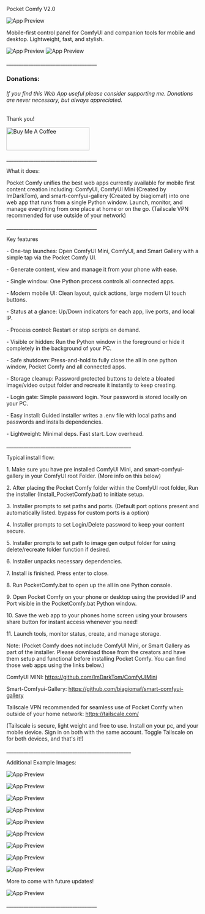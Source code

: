 Pocket Comfy V2.0

![App Preview](https://github.com/PastLifeDreamer/Pocket-Comfy/blob/main/static/ExampleImages/PocketComfyTemplate.png?raw=true)

Mobile-first control panel for ComfyUI and companion tools for mobile and desktop. Lightweight, fast, and stylish.

![App Preview](https://github.com/PastLifeDreamer/Pocket-Comfy/blob/main/static/ExampleImages/LoginPage.GIF?raw=true)
![App Preview](https://github.com/PastLifeDreamer/Pocket-Comfy/blob/main/static/ExampleImages/ControlePage.GIF?raw=true)

\_\_\_\_\_\_\_\_\_\_\_\_\_\_\_\_\_\_\_\_\_\_\_\_\_\_\_\_\_\_\_\_\_\_\_\_\_

### **Donations:**

###### If you find this Web App useful please consider supporting me. Donations are never necessary, but always appreciated. 

Thank you!

<a href="https://www.buymeacoffee.com/pastlifedreamer" target="\_blank"><img src="https://cdn.buymeacoffee.com/buttons/v2/default-blue.png" alt="Buy Me A Coffee" style="height: 60px !important;width: 217px !important;" ></a>

\_\_\_\_\_\_\_\_\_\_\_\_\_\_\_\_\_\_\_\_\_\_\_\_\_\_\_\_\_\_\_\_\_\_\_\_\_

What it does:

Pocket Comfy unifies the best web apps currently available for mobile first content creation including: ComfyUI, ComfyUI Mini (Created by ImDarkTom), and smart-comfyui-gallery (Created by biagiomaf) into one web app that runs from a single Python window. Launch, monitor, and manage everything from one place at home or on the go. (Tailscale VPN recommended for use outside of your network)

\_\_\_\_\_\_\_\_\_\_\_\_\_\_\_\_\_\_\_\_\_\_\_\_\_\_\_\_\_\_\_\_\_\_\_\_\_

Key features

\- One-tap launches: Open ComfyUI Mini, ComfyUI, and Smart Gallery with a simple tap via the Pocket Comfy UI.

\- Generate content, view and manage it from your phone with ease.

\- Single window: One Python process controls all connected apps.

\- Modern mobile UI: Clean layout, quick actions, large modern UI touch buttons.

\- Status at a glance: Up/Down indicators for each app, live ports, and local IP.

\- Process control: Restart or stop scripts on demand.

\- Visible or hidden: Run the Python window in the foreground or hide it completely in the background of your PC.

\- Safe shutdown: Press-and-hold to fully close the all in one python window, Pocket Comfy and all connected apps.

\- Storage cleanup: Password protected buttons to delete a bloated image/video output folder and recreate it instantly to keep creating.

\- Login gate: Simple password login. Your password is stored locally on your PC.

\- Easy install: Guided installer writes a .env file with local paths and passwords and installs dependencies.

\- Lightweight: Minimal deps. Fast start. Low overhead.


\_\_\_\_\_\_\_\_\_\_\_\_\_\_\_\_\_\_\_\_\_\_\_\_\_\_\_\_\_\_\_\_\_\_\_\_\_\_\_\_\_\_\_\_\_\_\_\_\_\_\_


Typical install flow:

1\. Make sure you have pre installed ComfyUI Mini, and smart-comfyui-gallery in your ComfyUI root Folder. (More info on this below)

2\. After placing the Pocket Comfy folder within the ComfyUI root folder, Run the installer (Install_PocketComfy.bat) to initiate setup.

3\. Installer prompts to set paths and ports. (Default port options present and automatically listed. bypass for custom ports is a option)

4\. Installer prompts to set Login/Delete password to keep your content secure.

5\. Installer prompts to set path to image gen output folder for using delete/recreate folder function if desired.

6\. Installer unpacks necessary dependencies.

7\. Install is finished. Press enter to close. 

8\. Run PocketComfy.bat to open up the all in one Python console.

9\. Open Pocket Comfy on your phone or desktop using the provided IP and Port visible in the PocketComfy.bat Python window.

10\. Save the web app to your phones home screen using your browsers share button for instant access whenever you need!

11\. Launch tools, monitor status, create, and manage storage.


Note: (Pocket Comfy does not include ComfyUI Mini, or Smart Gallery as part of the installer. Please download those from the creators and have them setup and functional before installing Pocket Comfy. You can find those web apps using the links below.)


ComfyUI MINI: https://github.com/ImDarkTom/ComfyUIMini 


Smart-Comfyui-Gallery: https://github.com/biagiomaf/smart-comfyui-gallery


Tailscale VPN recommended for seamless use of Pocket Comfy when outside of your home network: https://tailscale.com/

(Tailscale is secure, light weight and free to use. Install on your pc, and your mobile device. Sign in on both with the same account. Toggle Tailscale on for both devices, and that's it!)


\_\_\_\_\_\_\_\_\_\_\_\_\_\_\_\_\_\_\_\_\_\_\_\_\_\_\_\_\_\_\_\_\_\_\_\_\_\_\_\_\_\_\_\_\_\_\_\_\_\_\_


Additional Example Images:

![App Preview](https://github.com/PastLifeDreamer/Pocket-Comfy/blob/main/static/ExampleImages/PhoneIcon.PNG?raw=true)

![App Preview](https://github.com/PastLifeDreamer/Pocket-Comfy/blob/main/static/ExampleImages/Login.PNG?raw=true)

![App Preview](https://github.com/PastLifeDreamer/Pocket-Comfy/blob/main/static/ExampleImages/ControlPage.PNG?raw=true)

![App Preview](https://github.com/PastLifeDreamer/Pocket-Comfy/blob/main/static/ExampleImages/Functions.PNG?raw=true)

![App Preview](https://github.com/PastLifeDreamer/Pocket-Comfy/blob/main/static/ExampleImages/NetworkStatus.jpg?raw=true)

![App Preview](https://github.com/PastLifeDreamer/Pocket-Comfy/blob/main/static/ExampleImages/Mini.PNG?raw=true)

![App Preview](https://github.com/PastLifeDreamer/Pocket-Comfy/blob/main/static/ExampleImages/ImageGen.PNG?raw=true)

![App Preview](https://github.com/PastLifeDreamer/Pocket-Comfy/blob/main/static/ExampleImages/Gallery.PNG?raw=true)

![App Preview](https://github.com/PastLifeDreamer/Pocket-Comfy/blob/main/static/ExampleImages/ComfyUI.PNG?raw=true)




More to come with future updates! 


![App Preview](https://github.com/PastLifeDreamer/Pocket-Comfy/blob/main/static/pocket-comfy-hero.png?raw=true)



\_\_\_\_\_\_\_\_\_\_\_\_\_\_\_\_\_\_\_\_\_\_\_\_\_\_\_\_\_\_\_\_\_\_\_\_\_